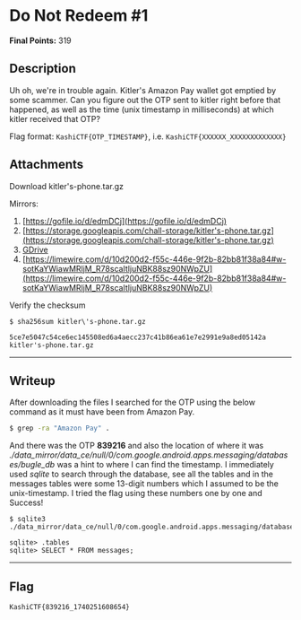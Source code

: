 # Do Not Redeem #1

**Final Points:** 319


## Description
Uh oh, we're in trouble again. Kitler's Amazon Pay wallet got emptied by some scammer. Can you figure out the OTP sent to kitler right before that happened, as well as the time (unix timestamp in milliseconds) at which kitler received that OTP?

Flag format: `KashiCTF{OTP_TIMESTAMP}`, i.e. `KashiCTF{XXXXXX_XXXXXXXXXXXXX}`

## Attachments 
Download kitler's-phone.tar.gz

Mirrors:

   1. [https://gofile.io/d/edmDCj](https://gofile.io/d/edmDCj)
   2. [https://storage.googleapis.com/chall-storage/kitler's-phone.tar.gz](https://storage.googleapis.com/chall-storage/kitler's-phone.tar.gz)
   3. [GDrive](https://limewire.com/d/10d200d2-f55c-446e-9f2b-82bb81f38a84#w-sotKaYWiawMRljM_R78scaItljuNBK88sz90NWpZU)
   4. [https://limewire.com/d/10d200d2-f55c-446e-9f2b-82bb81f38a84#w-sotKaYWiawMRljM_R78scaItljuNBK88sz90NWpZU](https://limewire.com/d/10d200d2-f55c-446e-9f2b-82bb81f38a84#w-sotKaYWiawMRljM_R78scaItljuNBK88sz90NWpZU)

Verify the checksum

```
$ sha256sum kitler\'s-phone.tar.gz

5ce7e5047c54ce6ec145508ed6a4aecc237c41b86ea61e7e2991e9a8ed05142a  kitler's-phone.tar.gz
```

---
## Writeup

After downloading the files I searched for the OTP using the below command as it must have been from Amazon Pay.
``` bash
$ grep -ra "Amazon Pay" .
```

And there was the OTP **839216** and also the location of where it was *./data_mirror/data_ce/null/0/com.google.android.apps.messaging/databases/bugle_db* was a hint to where I can find the timestamp. I immediately used *sqlite* to search through the database, see all the tables and in the messages tables were some 13-digit numbers which I assumed to be the unix-timestamp. I tried the flag using these numbers one by one and Success!
```
$ sqlite3 ./data_mirror/data_ce/null/0/com.google.android.apps.messaging/databases/bugle_db

sqlite> .tables
sqlite> SELECT * FROM messages;
```

---
## Flag

```
KashiCTF{839216_1740251608654}
```                 